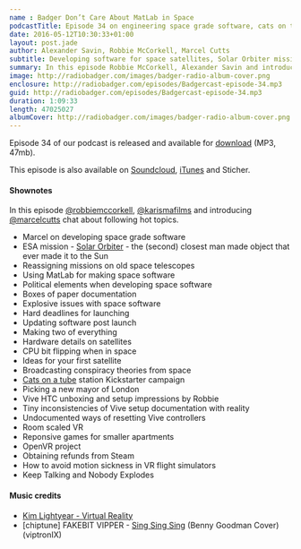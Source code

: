 ```yaml
---
name : Badger Don’t Care About MatLab in Space
podcastTitle: Episode 34 on engineering space grade software, cats on tube, HTC Vive setup, room scaled VR
date: 2016-05-12T10:30:33+01:00
layout: post.jade
author: Alexander Savin, Robbie McCorkell, Marcel Cutts
subtitle: Developing software for space satellites, Solar Orbiter mission by ESA, MatLab, bit flipping by cosmic radiation, cats taking over London tube station, Vive HTC unboxing and setup impressions, room scaled VR, undocumented hints on how to reset Vive VR controllers, playing Keep Talking and Nobody Dies. More details and links with shownotes can be found on our site http://www.radiobadger.com
summary: In this episode Robbie McCorkell, Alexander Savin and introducing Marcel Cutts chat on developing software for space satellites, Solar Orbiter mission by ESA, MatLab, bit flipping by cosmic radiation, cats taking over London tube station, Vive HTC unboxing and setup impressions, room scaled VR, undocumented hints on how to reset Vive VR controllers, playing Keep Talking and Nobody Dies. More details and links with shownotes can be found on our site http://www.radiobadger.com This episode is once again recorded in a cozy shed next to the Old Street roundabout in London.
image: http://radiobadger.com/images/badger-radio-album-cover.png
enclosure: http://radiobadger.com/episodes/Badgercast-episode-34.mp3
guid: http://radiobadger.com/episodes/Badgercast-episode-34.mp3
duration: 1:09:33
length: 47025027
albumCover: http://radiobadger.com/images/badger-radio-album-cover.png
---
```


Episode 34 of our podcast is released and available for [download](http://radiobadger.com/episodes/Badgercast-episode-34.mp3) (MP3, 47mb).

This episode is also available on [Soundcloud](https://soundcloud.com/radiobadger/radio-badger-episode-34), [iTunes](https://itunes.apple.com/gb/podcast/radio-badger-tech-podcast/id918884643?mt=2) and Sticher.

#### Shownotes

In this episode [@robbiemccorkell](https://twitter.com/robbiemccorkell), [@karismafilms](https://twitter.com/karismafilms) and introducing [@marcelcutts](https://mobile.twitter.com/marcelcutts) chat about following hot topics.

* Marcel on developing space grade software
* ESA mission - [Solar Orbiter](http://sci.esa.int/solar-orbiter/55772-solar-orbiter-launch-moved-to-2018/) - the (second) closest man made object that ever made it to the Sun
* Reassigning missions on old space telescopes
* Using MatLab for making space software
* Political elements when developing space software
* Boxes of paper documentation
* Explosive issues with space software
* Hard deadlines for launching
* Updating software post launch
* Making two of everything
* Hardware details on satellites
* CPU bit flipping when in space
* Ideas for your first satellite
* Broadcasting conspiracy theories from space
* [Cats on a tube](https://www.kickstarter.com/projects/1115177097/the-citizens-advertising-takeover-service-cats) station Kickstarter campaign
* Picking a new mayor of London
* Vive HTC unboxing and setup impressions by Robbie
* Tiny inconsistencies of Vive setup documentation with reality
* Undocumented ways of resetting Vive controllers
* Room scaled VR
* Reponsive games for smaller apartments
* OpenVR project
* Obtaining refunds from Steam
* How to avoid motion sickness in VR flight simulators
* Keep Talking and Nobody Explodes

#### Music credits

* [Kim Lightyear - Virtual Reality](https://soundcloud.com/kim-lightyear/virtual-reality)
* [chiptune] FAKEBIT VIPPER - [Sing Sing Sing](https://soundcloud.com/odaxelagnia-2/chiptune-fakebit-vipper-sing-sing-sing-benny-goodman-cover-viptronix) (Benny Goodman Cover) (viptronIX)
